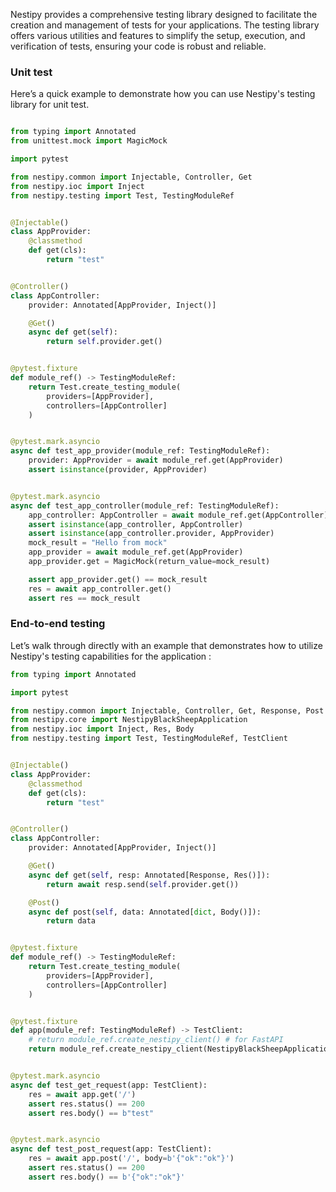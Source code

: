 Nestipy provides a comprehensive testing library designed to facilitate the creation and management of tests for your applications. The testing library offers various utilities and features to simplify the setup, execution, and verification of tests, ensuring your code is robust and reliable.

### Unit test
Here’s a quick example to demonstrate how you can use Nestipy's testing library for unit test.

```python

from typing import Annotated
from unittest.mock import MagicMock

import pytest

from nestipy.common import Injectable, Controller, Get
from nestipy.ioc import Inject
from nestipy.testing import Test, TestingModuleRef


@Injectable()
class AppProvider:
    @classmethod
    def get(cls):
        return "test"


@Controller()
class AppController:
    provider: Annotated[AppProvider, Inject()]

    @Get()
    async def get(self):
        return self.provider.get()


@pytest.fixture
def module_ref() -> TestingModuleRef:
    return Test.create_testing_module(
        providers=[AppProvider],
        controllers=[AppController]
    )


@pytest.mark.asyncio
async def test_app_provider(module_ref: TestingModuleRef):
    provider: AppProvider = await module_ref.get(AppProvider)
    assert isinstance(provider, AppProvider)


@pytest.mark.asyncio
async def test_app_controller(module_ref: TestingModuleRef):
    app_controller: AppController = await module_ref.get(AppController)
    assert isinstance(app_controller, AppController)
    assert isinstance(app_controller.provider, AppProvider)
    mock_result = "Hello from mock"
    app_provider = await module_ref.get(AppProvider)
    app_provider.get = MagicMock(return_value=mock_result)

    assert app_provider.get() == mock_result
    res = await app_controller.get()
    assert res == mock_result

```

### End-to-end testing
Let’s walk through directly with an example that demonstrates how to utilize Nestipy's testing capabilities for the application :

```python
from typing import Annotated

import pytest

from nestipy.common import Injectable, Controller, Get, Response, Post
from nestipy.core import NestipyBlackSheepApplication
from nestipy.ioc import Inject, Res, Body
from nestipy.testing import Test, TestingModuleRef, TestClient


@Injectable()
class AppProvider:
    @classmethod
    def get(cls):
        return "test"


@Controller()
class AppController:
    provider: Annotated[AppProvider, Inject()]

    @Get()
    async def get(self, resp: Annotated[Response, Res()]):
        return await resp.send(self.provider.get())

    @Post()
    async def post(self, data: Annotated[dict, Body()]):
        return data


@pytest.fixture
def module_ref() -> TestingModuleRef:
    return Test.create_testing_module(
        providers=[AppProvider],
        controllers=[AppController]
    )


@pytest.fixture
def app(module_ref: TestingModuleRef) -> TestClient:
    # return module_ref.create_nestipy_client() # for FastAPI
    return module_ref.create_nestipy_client(NestipyBlackSheepApplication)  # for blacksheep


@pytest.mark.asyncio
async def test_get_request(app: TestClient):
    res = await app.get('/')
    assert res.status() == 200
    assert res.body() == b"test"


@pytest.mark.asyncio
async def test_post_request(app: TestClient):
    res = await app.post('/', body=b'{"ok":"ok"}')
    assert res.status() == 200
    assert res.body() == b'{"ok":"ok"}'

```
